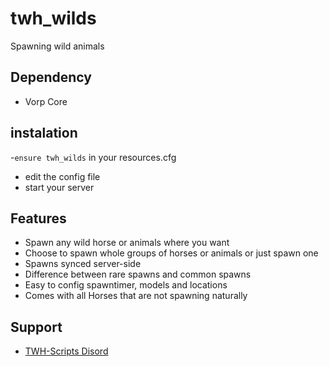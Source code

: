 # twh_wilds

Spawning wild animals

## Dependency
- Vorp Core



## instalation
-`ensure twh_wilds` in your resources.cfg
- edit the config file
- start your server 

## Features
- Spawn any wild horse or animals where you want 
- Choose to spawn whole groups of horses or animals or just spawn one
- Spawns synced server-side
- Difference between rare spawns and common spawns
- Easy to config spawntimer, models and locations
- Comes with all Horses that are not spawning naturally



## Support 
- [TWH-Scripts Disord](https://discord.gg/8KwVa7NYKW)